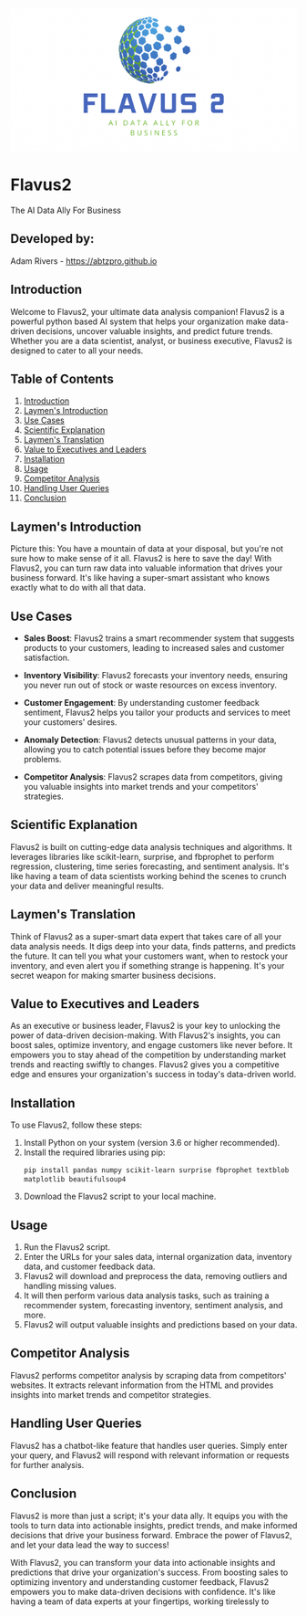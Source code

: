 ![Flavus2 Logo](https://github.com/abtzpro/Flavus2/blob/main/8498FEF4-7E25-4FE0-87DE-3A0F5824ADBC.png)
# Flavus2
The AI Data Ally For Business

## Developed by:
Adam Rivers - https://abtzpro.github.io 

## Introduction

Welcome to Flavus2, your ultimate data analysis companion! Flavus2 is a powerful python based AI system that helps your organization make data-driven decisions, uncover valuable insights, and predict future trends. Whether you are a data scientist, analyst, or business executive, Flavus2 is designed to cater to all your needs.

## Table of Contents

1. [Introduction](#introduction)
2. [Laymen's Introduction](#laymens-introduction)
3. [Use Cases](#use-cases)
4. [Scientific Explanation](#scientific-explanation)
5. [Laymen's Translation](#laymens-translation)
6. [Value to Executives and Leaders](#value-to-executives-and-leaders)
7. [Installation](#installation)
8. [Usage](#usage)
9. [Competitor Analysis](#competitor-analysis)
10. [Handling User Queries](#handling-user-queries)
11. [Conclusion](#conclusion)

## Laymen's Introduction

Picture this: You have a mountain of data at your disposal, but you're not sure how to make sense of it all. Flavus2 is here to save the day! With Flavus2, you can turn raw data into valuable information that drives your business forward. It's like having a super-smart assistant who knows exactly what to do with all that data.

## Use Cases

- **Sales Boost**: Flavus2 trains a smart recommender system that suggests products to your customers, leading to increased sales and customer satisfaction.

- **Inventory Visibility**: Flavus2 forecasts your inventory needs, ensuring you never run out of stock or waste resources on excess inventory.

- **Customer Engagement**: By understanding customer feedback sentiment, Flavus2 helps you tailor your products and services to meet your customers' desires.

- **Anomaly Detection**: Flavus2 detects unusual patterns in your data, allowing you to catch potential issues before they become major problems.

- **Competitor Analysis**: Flavus2 scrapes data from competitors, giving you valuable insights into market trends and your competitors' strategies.

## Scientific Explanation

Flavus2 is built on cutting-edge data analysis techniques and algorithms. It leverages libraries like scikit-learn, surprise, and fbprophet to perform regression, clustering, time series forecasting, and sentiment analysis. It's like having a team of data scientists working behind the scenes to crunch your data and deliver meaningful results.

## Laymen's Translation

Think of Flavus2 as a super-smart data expert that takes care of all your data analysis needs. It digs deep into your data, finds patterns, and predicts the future. It can tell you what your customers want, when to restock your inventory, and even alert you if something strange is happening. It's your secret weapon for making smarter business decisions.

## Value to Executives and Leaders

As an executive or business leader, Flavus2 is your key to unlocking the power of data-driven decision-making. With Flavus2's insights, you can boost sales, optimize inventory, and engage customers like never before. It empowers you to stay ahead of the competition by understanding market trends and reacting swiftly to changes. Flavus2 gives you a competitive edge and ensures your organization's success in today's data-driven world.

## Installation

To use Flavus2, follow these steps:

1. Install Python on your system (version 3.6 or higher recommended).
2. Install the required libraries using pip:
   ```
   pip install pandas numpy scikit-learn surprise fbprophet textblob matplotlib beautifulsoup4
   ```
3. Download the Flavus2 script to your local machine.

## Usage

1. Run the Flavus2 script.
2. Enter the URLs for your sales data, internal organization data, inventory data, and customer feedback data.
3. Flavus2 will download and preprocess the data, removing outliers and handling missing values.
4. It will then perform various data analysis tasks, such as training a recommender system, forecasting inventory, sentiment analysis, and more.
5. Flavus2 will output valuable insights and predictions based on your data.

## Competitor Analysis

Flavus2 performs competitor analysis by scraping data from competitors' websites. It extracts relevant information from the HTML and provides insights into market trends and competitor strategies.

## Handling User Queries

Flavus2 has a chatbot-like feature that handles user queries. Simply enter your query, and Flavus2 will respond with relevant information or requests for further analysis.

## Conclusion

Flavus2 is more than just a script; it's your data ally. It equips you with the tools to turn data into actionable insights, predict trends, and make informed decisions that drive your business forward. Embrace the power of Flavus2, and let your data lead the way to success!

With Flavus2, you can transform your data into actionable insights and predictions that drive your organization's success. From boosting sales to optimizing inventory and understanding customer feedback, Flavus2 empowers you to make data-driven decisions with confidence. It's like having a team of data experts at your fingertips, working tirelessly to

